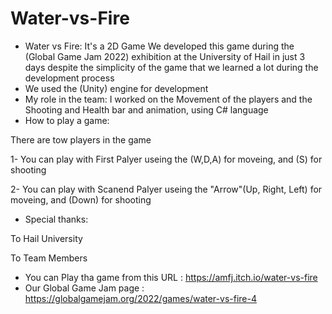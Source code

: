 # Water-vs-Fire
* Water vs Fire: It's a 2D Game
We developed this game during the (Global Game Jam 2022) exhibition at the University of Hail in just 3 days
despite the simplicity of the game that we learned a lot during the development process 
* We used the (Unity) engine for development 
* My role in the team: I worked on the Movement of the players and the Shooting and Health bar and animation, using C# language 
* How to play a game:

There are tow players in the game

1- You can play with First Palyer useing the (W,D,A) for moveing, and (S) for shooting

2- You can play with Scanend Palyer useing the "Arrow"(Up, Right, Left) for moveing, and (Down) for shooting

* Special thanks:

To Hail University

To Team Members 

* You can Play tha game from this URL : https://amfj.itch.io/water-vs-fire
* Our Global Game Jam page : https://globalgamejam.org/2022/games/water-vs-fire-4
